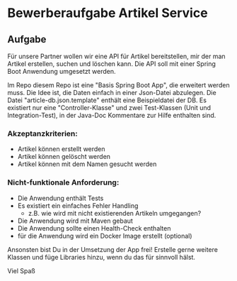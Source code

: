 # Bewerberaufgabe Artikel Service

## Aufgabe ##
Für unsere Partner wollen wir eine API für Artikel bereitstellen, mir der man Artikel erstellen, suchen und löschen kann. Die API soll mit einer Spring Boot Anwendung umgesetzt werden. 

Im Repo diesem Repo ist eine "Basis Spring Boot App", die erweitert werden muss. Die Idee ist, die Daten einfach in einer Json-Datei abzulegen. Die Datei "article-db.json.template" enthält eine Beispieldatei der DB. Es existiert nur eine "Controller-Klasse" und zwei Test-Klassen (Unit und Integration-Test), in der Java-Doc Kommentare zur Hilfe enthalten sind.

### Akzeptanzkriterien:
* Artikel können erstellt werden
* Artikel können gelöscht werden
* Artikel können mit dem Namen gesucht werden

### Nicht-funktionale Anforderung:
* Die Anwendung enthält Tests
* Es existiert ein einfaches Fehler Handling
  * z.B. wie wird mit nicht existierenden Artikeln umgegangen? 
* Die Anwendung wird mit Maven gebaut
* Die Anwendung sollte einen Health-Check enthalten
* für die Anwendung wird ein Docker Image erstellt (optional)

Ansonsten bist Du in der Umsetzung der App frei! Erstelle gerne weitere Klassen und füge Libraries hinzu, wenn du das für sinnvoll hälst.

Viel Spaß

